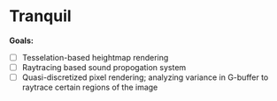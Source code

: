 # Tranquil

**Goals:**
- [ ] Tesselation-based heightmap rendering
- [ ] Raytracing based sound propogation system
- [ ] Quasi-discretized pixel rendering; analyzing variance in G-buffer to
  raytrace certain regions of the image
